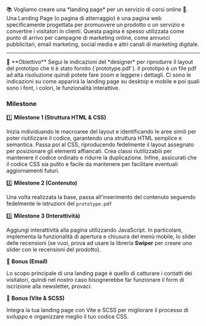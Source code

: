 <aside>
📚 Vogliamo creare una *landing page* per un servizio di corsi online 🤡.
Una Landing Page (o pagina di atterraggio) è una pagina web specificamente progettata per promuovere un prodotto o un servizio e convertire i visitatori in clienti. Questa pagina è spesso utilizzata come punto di arrivo per campagne di marketing online, come annunci pubblicitari, email marketing, social media e altri canali di marketing digitale.
<hr>
🎯 **Obiettivo**
Segui le indicazioni del *designer* per riprodurre il layout del prototipo che ti è stato fornito (`prototype.pdf`). Il prototipo è un file pdf ad alta risoluzione quindi potete fare zoom e leggere i dettagli. Ci sono le indicazioni su come apparirà la landing page su desktop e mobile e poi quali sono i font, i colori, le funzionalità interattive.


### Milestone

1️⃣ **Milestone 1 (Struttura HTML & CSS)**

Inizia individuando le macroaree del layout e identificando le aree simili per poter riutilizzare il codice, garantendo una struttura HTML semplice e semantica. Passa poi al CSS, riproducendo fedelmente il layout assegnato per posizionare gli elementi affiancati. Crea classi riutilizzabili per mantenere il codice ordinato e ridurre la duplicazione. Infine, assicurati che il codice CSS sia pulito e facile da mantenere per facilitare eventuali aggiornamenti futuri.

2️⃣ **Milestone 2 (Contenuto)**

Una volta realizzata la base, passa all'inserimento del contenuto seguendo fedelmente le istruzioni del `prototype.pdf`

3️⃣ **Milestone 3 (Interattività)**

Aggiungi interattività alla pagina utilizzando JavaScript. In particolare, implementa la funzionalità di apertura e chiusura del menù mobile, lo slider delle recensioni (se vuoi, prova ad usare la libreria **Swiper** per creare uno slider con le recensioni del prodotto).

🌟 **Bonus (Email)**

Lo scopo principale di una landing page è quello di catturare i contatti dei visitatori, quindi nel nostro caso bisognerebbe far funzionare il form di iscrizione alla newsletter, provaci.

🌟 **Bonus (Vite & SCSS)**

Integra la tua landing page con Vite e SCSS per migliorare il processo di sviluppo e organizzare meglio il tuo codice CSS.

</aside>